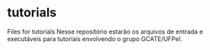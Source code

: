 # tutorials
Files for tutorials
Nesse repositório estarão os arquivos de entrada e executáveis para tutoriais envolvendo o grupo GCATE/UFPel.
